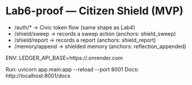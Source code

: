 # Lab6-proof — Citizen Shield (MVP)
- /auth/*           -> Civic token flow (same shape as Lab4)
- /shield/sweep     -> records a sweep action (anchors: shield_sweep)
- /shield/report    -> records a report (anchors: shield_report)
- /memory/append    -> shielded memory (anchors: reflection_appended)

ENV:
  LEDGER_API_BASE=https://<your-ledger>.onrender.com

Run:
  uvicorn app.main:app --reload --port 8001
Docs:
  http://localhost:8001/docs

